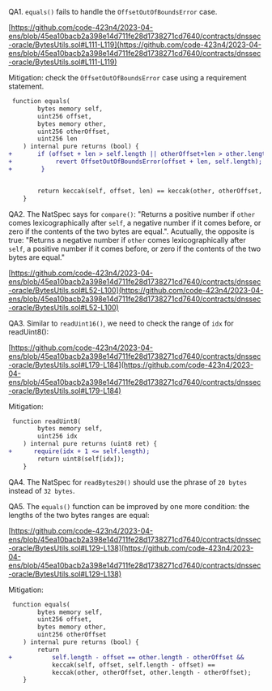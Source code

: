 QA1. ``equals()`` fails to handle the ``OffsetOutOfBoundsError`` case.

[https://github.com/code-423n4/2023-04-ens/blob/45ea10bacb2a398e14d711fe28d1738271cd7640/contracts/dnssec-oracle/BytesUtils.sol#L111-L119](https://github.com/code-423n4/2023-04-ens/blob/45ea10bacb2a398e14d711fe28d1738271cd7640/contracts/dnssec-oracle/BytesUtils.sol#L111-L119)

Mitigation: check the ``OffsetOutOfBoundsError`` case using a requirement statement.
```diff
 function equals(
        bytes memory self,
        uint256 offset,
        bytes memory other,
        uint256 otherOffset,
        uint256 len
    ) internal pure returns (bool) {
+       if (offset + len > self.length || otherOffset+len > other.length) {
+            revert OffsetOutOfBoundsError(offset + len, self.length);
+        }


        return keccak(self, offset, len) == keccak(other, otherOffset, len);
    }
```

QA2. The NatSpec says for ``compare()``: "Returns a positive number if `other` comes lexicographically after `self`, a negative number if it comes before, or zero if the contents of the two bytes are equal.". Acutually, the opposite is true: "Returns a negative number if `other` comes lexicographically after `self`, a positive number if it comes before, or zero if the contents of the two bytes are equal."

[https://github.com/code-423n4/2023-04-ens/blob/45ea10bacb2a398e14d711fe28d1738271cd7640/contracts/dnssec-oracle/BytesUtils.sol#L52-L100](https://github.com/code-423n4/2023-04-ens/blob/45ea10bacb2a398e14d711fe28d1738271cd7640/contracts/dnssec-oracle/BytesUtils.sol#L52-L100)

QA3. Similar to ``readUint16()``, we need to check the range of ``idx`` for readUint8():

[https://github.com/code-423n4/2023-04-ens/blob/45ea10bacb2a398e14d711fe28d1738271cd7640/contracts/dnssec-oracle/BytesUtils.sol#L179-L184](https://github.com/code-423n4/2023-04-ens/blob/45ea10bacb2a398e14d711fe28d1738271cd7640/contracts/dnssec-oracle/BytesUtils.sol#L179-L184)

Mitigation: 
```diff
 function readUint8(
        bytes memory self,
        uint256 idx
    ) internal pure returns (uint8 ret) {
+      require(idx + 1 <= self.length);
        return uint8(self[idx]);
    }
```

QA4. The NatSpec for ``readBytes20()`` should use the phrase of ``20 bytes`` instead of ``32 bytes``. 

QA5. The ``equals()`` function can be improved by one more condition: the lengths of the two bytes ranges are equal:

[https://github.com/code-423n4/2023-04-ens/blob/45ea10bacb2a398e14d711fe28d1738271cd7640/contracts/dnssec-oracle/BytesUtils.sol#L129-L138](https://github.com/code-423n4/2023-04-ens/blob/45ea10bacb2a398e14d711fe28d1738271cd7640/contracts/dnssec-oracle/BytesUtils.sol#L129-L138)

Mitigation:
```diff
 function equals(
        bytes memory self,
        uint256 offset,
        bytes memory other,
        uint256 otherOffset
    ) internal pure returns (bool) {
        return
+           self.length - offset == other.length - otherOffset && 
            keccak(self, offset, self.length - offset) ==
            keccak(other, otherOffset, other.length - otherOffset);
    }
```